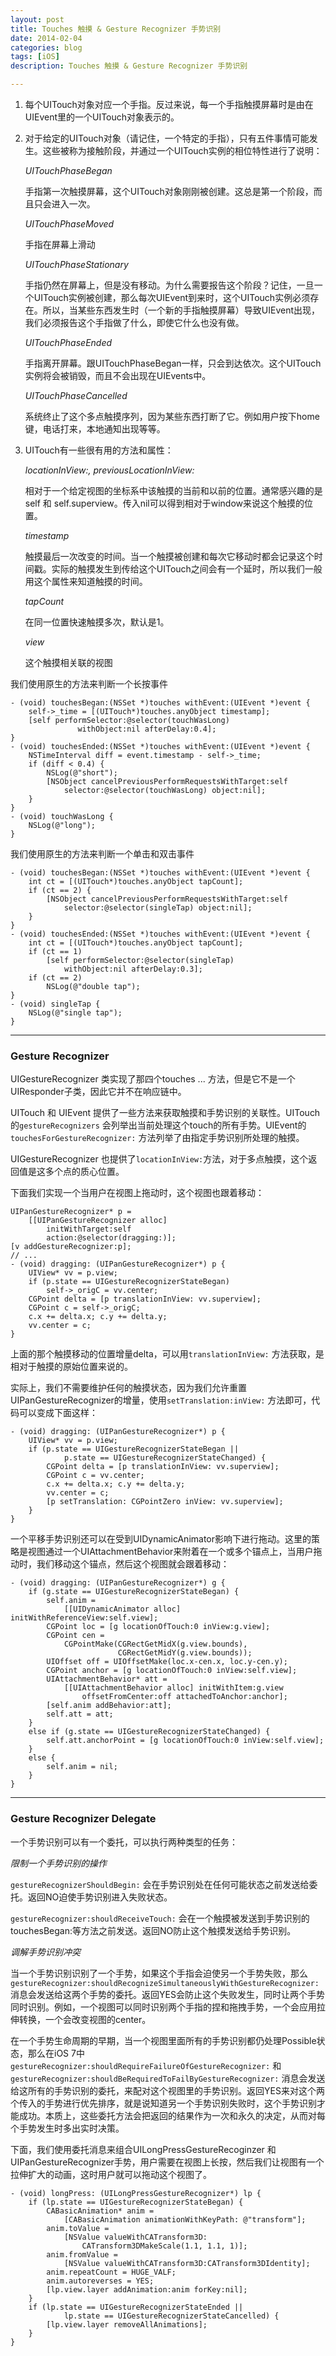 ```yaml
---
layout: post
title: Touches 触摸 & Gesture Recognizer 手势识别
date: 2014-02-04
categories: blog
tags: [iOS]
description: Touches 触摸 & Gesture Recognizer 手势识别

---
```


1.  每个UITouch对象对应一个手指。反过来说，每一个手指触摸屏幕时是由在UIEvent里的一个UITouch对象表示的。

2.  对于给定的UITouch对象（请记住，一个特定的手指），只有五件事情可能发生。这些被称为接触阶段，并通过一个UITouch实例的相位特性进行了说明：
    
    *UITouchPhaseBegan*
    
    手指第一次触摸屏幕，这个UITouch对象刚刚被创建。这总是第一个阶段，而且只会进入一次。
    
    *UITouchPhaseMoved*
    
    手指在屏幕上滑动
    
    *UITouchPhaseStationary*
    
    手指仍然在屏幕上，但是没有移动。为什么需要报告这个阶段？记住，一旦一个UITouch实例被创建，那么每次UIEvent到来时，这个UITouch实例必须存在。所以，当某些东西发生时（一个新的手指触摸屏幕）导致UIEvent出现，我们必须报告这个手指做了什么，即使它什么也没有做。
    
    *UITouchPhaseEnded*
    
    手指离开屏幕。跟UITouchPhaseBegan一样，只会到达依次。这个UITouch实例将会被销毁，而且不会出现在UIEvents中。
    
    *UITouchPhaseCancelled*
    
    系统终止了这个多点触摸序列，因为某些东西打断了它。例如用户按下home键，电话打来，本地通知出现等等。

3.  UITouch有一些很有用的方法和属性：
    
    *locationInView:, previousLocationInView:*
    
    相对于一个给定视图的坐标系中该触摸的当前和以前的位置。通常感兴趣的是self 和 self.superview。传入nil可以得到相对于window来说这个触摸的位置。
    
    *timestamp*
    
    触摸最后一次改变的时间。当一个触摸被创建和每次它移动时都会记录这个时间戳。实际的触摸发生到传给这个UITouch之间会有一个延时，所以我们一般用这个属性来知道触摸的时间。
    
    *tapCount*
    
    在同一位置快速触摸多次，默认是1。
    
    *view*
    
    这个触摸相关联的视图

我们使用原生的方法来判断一个长按事件

    - (void) touchesBegan:(NSSet *)touches withEvent:(UIEvent *)event {
        self->_time = [(UITouch*)touches.anyObject timestamp];
        [self performSelector:@selector(touchWasLong)
                   withObject:nil afterDelay:0.4];
    }
    - (void) touchesEnded:(NSSet *)touches withEvent:(UIEvent *)event {
        NSTimeInterval diff = event.timestamp - self->_time;
        if (diff < 0.4) {
            NSLog(@"short");
            [NSObject cancelPreviousPerformRequestsWithTarget:self
                selector:@selector(touchWasLong) object:nil];
        } 
    }
    - (void) touchWasLong {
        NSLog(@"long");
    }
    

我们使用原生的方法来判断一个单击和双击事件

    - (void) touchesBegan:(NSSet *)touches withEvent:(UIEvent *)event {
        int ct = [(UITouch*)touches.anyObject tapCount];
        if (ct == 2) {
            [NSObject cancelPreviousPerformRequestsWithTarget:self
                selector:@selector(singleTap) object:nil];
        } 
    }
    - (void) touchesEnded:(NSSet *)touches withEvent:(UIEvent *)event {
        int ct = [(UITouch*)touches.anyObject tapCount];
        if (ct == 1)
            [self performSelector:@selector(singleTap)
                withObject:nil afterDelay:0.3];
        if (ct == 2)
            NSLog(@"double tap");
    }
    - (void) singleTap {
        NSLog(@"single tap");
    }
    

* * *

### Gesture Recognizer

UIGestureRecognizer 类实现了那四个touches ... 方法，但是它不是一个UIResponder子类，因此它并不在响应链中。

UITouch 和 UIEvent 提供了一些方法来获取触摸和手势识别的关联性。UITouch的`gestureRecognizers` 会列举出当前处理这个touch的所有手势。UIEvent的`touchesForGestureRecognizer:` 方法列举了由指定手势识别所处理的触摸。

UIGestureRecognizer 也提供了`locationInView:`方法，对于多点触摸，这个返回值是这多个点的质心位置。

下面我们实现一个当用户在视图上拖动时，这个视图也跟着移动：

    UIPanGestureRecognizer* p =
        [[UIPanGestureRecognizer alloc]
            initWithTarget:self
            action:@selector(dragging:)];
    [v addGestureRecognizer:p];
    // ...
    - (void) dragging: (UIPanGestureRecognizer*) p {
        UIView* vv = p.view;
        if (p.state == UIGestureRecognizerStateBegan)
            self->_origC = vv.center;
        CGPoint delta = [p translationInView: vv.superview];
        CGPoint c = self->_origC;
        c.x += delta.x; c.y += delta.y;
        vv.center = c;
    }
    

上面的那个触摸移动的位置增量delta，可以用`translationInView:` 方法获取，是相对于触摸的原始位置来说的。

实际上，我们不需要维护任何的触摸状态，因为我们允许重置UIPanGestureRecognizer的增量，使用`setTranslation:inView:` 方法即可，代码可以变成下面这样：

    - (void) dragging: (UIPanGestureRecognizer*) p {
        UIView* vv = p.view;
        if (p.state == UIGestureRecognizerStateBegan ||
                p.state == UIGestureRecognizerStateChanged) {
            CGPoint delta = [p translationInView: vv.superview];
            CGPoint c = vv.center;
            c.x += delta.x; c.y += delta.y;
            vv.center = c;
            [p setTranslation: CGPointZero inView: vv.superview];
        }
    }
    

一个平移手势识别还可以在受到UIDynamicAnimator影响下进行拖动。这里的策略是视图通过一个UIAttachmentBehavior来附着在一个或多个锚点上，当用户拖动时，我们移动这个锚点，然后这个视图就会跟着移动：

    - (void) dragging: (UIPanGestureRecognizer*) g {
        if (g.state == UIGestureRecognizerStateBegan) {
            self.anim =
                [[UIDynamicAnimator alloc] initWithReferenceView:self.view];
            CGPoint loc = [g locationOfTouch:0 inView:g.view];
            CGPoint cen =
                CGPointMake(CGRectGetMidX(g.view.bounds),
                            CGRectGetMidY(g.view.bounds));
            UIOffset off = UIOffsetMake(loc.x-cen.x, loc.y-cen.y);
            CGPoint anchor = [g locationOfTouch:0 inView:self.view];
            UIAttachmentBehavior* att =
                [[UIAttachmentBehavior alloc] initWithItem:g.view
                    offsetFromCenter:off attachedToAnchor:anchor];
            [self.anim addBehavior:att];
            self.att = att;
        }
        else if (g.state == UIGestureRecognizerStateChanged) {
            self.att.anchorPoint = [g locationOfTouch:0 inView:self.view];
        }
        else {
            self.anim = nil;
        }
    }
    

* * *

### Gesture Recognizer Delegate

一个手势识别可以有一个委托，可以执行两种类型的任务：

*限制一个手势识别的操作*

`gestureRecognizerShouldBegin:` 会在手势识别处在任何可能状态之前发送给委托。返回NO迫使手势识别进入失败状态。

`gestureRecognizer:shouldReceiveTouch:` 会在一个触摸被发送到手势识别的touchesBegan:等方法之前发送。返回NO防止这个触摸发送给手势识别。

*调解手势识别冲突*

当一个手势识别识别了一个手势，如果这个手指会迫使另一个手势失败，那么 `gestureRecognizer:shouldRecognizeSimultaneouslyWithGestureRecognizer:` 消息会发送给这两个手势的委托。返回YES会防止这个失败发生，同时让两个手势同时识别。例如，一个视图可以同时识别两个手指的捏和拖拽手势，一个会应用拉伸转换，一个会改变视图的center。

在一个手势生命周期的早期，当一个视图里面所有的手势识别都仍处理Possible状态，那么在iOS 7中`gestureRecognizer:shouldRequireFailureOfGestureRecognizer:` 和 `gestureRecognizer:shouldBeRequiredToFailByGestureRecognizer:` 消息会发送给这所有的手势识别的委托，来配对这个视图里的手势识别。返回YES来对这个两个传入的手势进行优先排序，就是说知道另一个手势识别失败时，这个手势识别才能成功。本质上，这些委托方法会把返回的结果作为一次和永久的决定，从而对每个手势发生时多出实时决策。

下面，我们使用委托消息来组合UILongPressGestureRecoginzer 和 UIPanGestureRecognizer手势，用户需要在视图上长按，然后我们让视图有一个拉伸扩大的动画，这时用户就可以拖动这个视图了。

    - (void) longPress: (UILongPressGestureRecognizer*) lp {
        if (lp.state == UIGestureRecognizerStateBegan) {
            CABasicAnimation* anim =
                [CABasicAnimation animationWithKeyPath: @"transform"];
            anim.toValue =
                [NSValue valueWithCATransform3D:
                    CATransform3DMakeScale(1.1, 1.1, 1)];
            anim.fromValue =
                [NSValue valueWithCATransform3D:CATransform3DIdentity];
            anim.repeatCount = HUGE_VALF;
            anim.autoreverses = YES;
            [lp.view.layer addAnimation:anim forKey:nil];
        }
        if (lp.state == UIGestureRecognizerStateEnded ||
                lp.state == UIGestureRecognizerStateCancelled) {
            [lp.view.layer removeAllAnimations];
        } 
    }